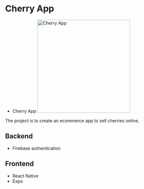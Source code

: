 # Cherry App

- Cherry App
    <img src="https://i.ibb.co/nLFJwS7/IMG-0193.png" alt="Cherry App" height="300" width="300">
   


The project is to create an ecommerce app to sell cherries online.

## Backend
- Firebase authentication

## Frontend
- React Native
- Expo


